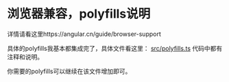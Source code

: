 # 浏览器兼容，polyfills说明

详情请看这里https://angular.cn/guide/browser-support

具体的polyfills我基本都集成完了，具体文件看这里：
[src/polyfills.ts](../../polyfills.ts)
代码中都有注释和说明。

你需要的polyfills可以继续在该文件增加即可。

